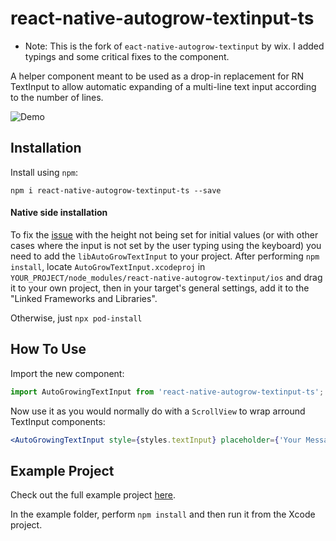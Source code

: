 # react-native-autogrow-textinput-ts

* Note: This is the fork of `eact-native-autogrow-textinput` by wix. I added typings and some critical fixes to the component.


A helper component meant to be used as a drop-in replacement for RN TextInput to allow automatic expanding of a multi-line text input according to the number of lines.

![Demo](http://i.imgur.com/ZVhZ7r5.gif)

## Installation

Install using `npm`:
```
npm i react-native-autogrow-textinput-ts --save
```

#### Native side installation

To fix the [issue](https://github.com/wix/react-native-autogrow-textinput/issues/1) with the height not being set for initial values (or with other cases where the input is not set by the user typing using the keyboard) you need to add the `libAutoGrowTextInput` to your project. After performing `npm install`, locate `AutoGrowTextInput.xcodeproj` in `YOUR_PROJECT/node_modules/react-native-autogrow-textinput/ios` and drag it to your own project, then in your target's general settings, add it to the "Linked Frameworks and Libraries".

Otherwise, just `npx pod-install`

## How To Use
Import the new component:

```ts
import AutoGrowingTextInput from 'react-native-autogrow-textinput-ts';
```

Now use it as you would normally do with a `ScrollView` to wrap arround TextInput components:

```jsx
<AutoGrowingTextInput style={styles.textInput} placeholder={'Your Message'} />
```

## Example Project

Check out the full example project [here](https://github.com/wix/react-native-autogrow-textinput/tree/master/example).

In the example folder, perform `npm install` and then run it from the Xcode project.

